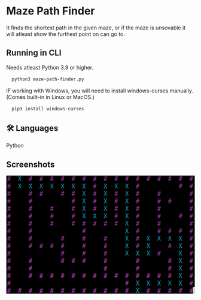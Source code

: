 # Maze Path Finder

It finds the shortest path in the given maze, or if the maze is unsovable it will atleast show the furthest point on can go to.

## Running in CLI

Needs atleast Python 3.9 or higher.

```bash
  python3 maze-path-finder.py
```
IF working with Windows, you will need to install windows-curses manually. (Comes built-in in Linux or MacOS.)
```bash
  pip3 install windows-curses
```

## 🛠 Languages

Python

## Screenshots

![Maze](https://github.com/dhawal-pandya/Maze-Path-Finder/blob/main/assets/maze.png)
